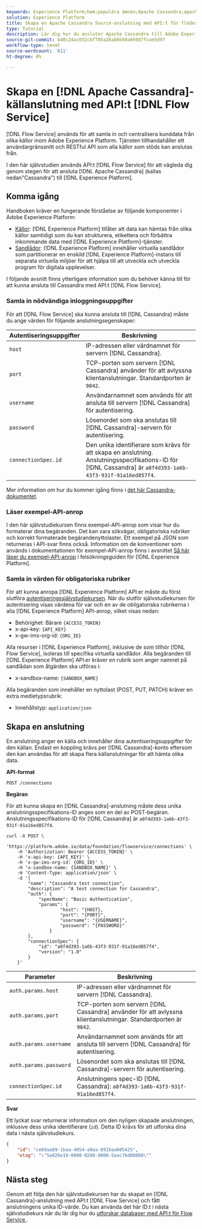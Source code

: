 ```yaml
---
keywords: Experience Platform;hem;populära ämnen;Apache Cassandra;apache cassandra;Cassandra;cassandra
solution: Experience Platform
title: Skapa en Apache Cassandra Source-anslutning med API:t för flödestjänsten
type: Tutorial
description: Lär dig hur du ansluter Apache Cassandra till Adobe Experience Platform med API:t för Flow Service.
source-git-commit: b48c24ac032cbf785a26a86b50a669d7fcae5d97
workflow-type: tm+mt
source-wordcount: '611'
ht-degree: 0%

---
```



# Skapa en [!DNL Apache Cassandra]-källanslutning med API:t [!DNL Flow Service]

[!DNL Flow Service] används för att samla in och centralisera kunddata från olika källor inom Adobe Experience Platform. Tjänsten tillhandahåller ett användargränssnitt och RESTful API som alla källor som stöds kan anslutas från.

I den här självstudien används API:t [!DNL Flow Service] för att vägleda dig genom stegen för att ansluta [!DNL Apache Cassandra] (kallas nedan&quot;Cassandra&quot;) till [!DNL Experience Platform].

## Komma igång

Handboken kräver en fungerande förståelse av följande komponenter i Adobe Experience Platform:

* [Källor](../../../../home.md): [!DNL Experience Platform] tillåter att data kan hämtas från olika källor samtidigt som du kan strukturera, etikettera och förbättra inkommande data med [!DNL Experience Platform]-tjänster.
* [Sandlådor](../../../../../sandboxes/home.md): [!DNL Experience Platform] innehåller virtuella sandlådor som partitionerar en enskild [!DNL Experience Platform]-instans till separata virtuella miljöer för att hjälpa till att utveckla och utveckla program för digitala upplevelser.

I följande avsnitt finns ytterligare information som du behöver känna till för att kunna ansluta till Cassandra med API:t [!DNL Flow Service].

### Samla in nödvändiga inloggningsuppgifter

För att [!DNL Flow Service] ska kunna ansluta till [!DNL Cassandra] måste du ange värden för följande anslutningsegenskaper:

| Autentiseringsuppgifter | Beskrivning |
| ---------- | ----------- |
| `host` | IP-adressen eller värdnamnet för servern [!DNL Cassandra]. |
| `port` | TCP-porten som servern [!DNL Cassandra] använder för att avlyssna klientanslutningar. Standardporten är `9042`. |
| `username` | Användarnamnet som används för att ansluta till servern [!DNL Cassandra] för autentisering. |
| `password` | Lösenordet som ska anslutas till [!DNL Cassandra]-servern för autentisering. |
| `connectionSpec.id` | Den unika identifierare som krävs för att skapa en anslutning. Anslutningsspecifikations-ID för [!DNL Cassandra] är `a8f4d393-1a6b-43f3-931f-91a16ed857f4`. |

Mer information om hur du kommer igång finns i [det här Cassandra-dokumentet](https://cassandra.apache.org/doc/latest/operating/security.html#authentication).

### Läser exempel-API-anrop

I den här självstudiekursen finns exempel-API-anrop som visar hur du formaterar dina begäranden. Det kan vara sökvägar, obligatoriska rubriker och korrekt formaterade begärandenyttolaster. Ett exempel på JSON som returneras i API-svar finns också. Information om de konventioner som används i dokumentationen för exempel-API-anrop finns i avsnittet [Så här läser du exempel-API-anrop](../../../../../landing/troubleshooting.md#how-do-i-format-an-api-request) i felsökningsguiden för [!DNL Experience Platform].

### Samla in värden för obligatoriska rubriker

För att kunna anropa [!DNL Experience Platform] API:er måste du först slutföra [autentiseringssjälvstudiekursen](https://www.adobe.com/go/platform-api-authentication-en). När du slutför självstudiekursen för autentisering visas värdena för var och en av de obligatoriska rubrikerna i alla [!DNL Experience Platform] API-anrop, vilket visas nedan:

* Behörighet: Bärare `{ACCESS_TOKEN}`
* x-api-key: `{API_KEY}`
* x-gw-ims-org-id: `{ORG_ID}`

Alla resurser i [!DNL Experience Platform], inklusive de som tillhör [!DNL Flow Service], isoleras till specifika virtuella sandlådor. Alla begäranden till [!DNL Experience Platform] API:er kräver en rubrik som anger namnet på sandlådan som åtgärden ska utföras i:

* x-sandbox-name: `{SANDBOX_NAME}`

Alla begäranden som innehåller en nyttolast (POST, PUT, PATCH) kräver en extra medietypsrubrik:

* Innehållstyp: `application/json`

## Skapa en anslutning

En anslutning anger en källa och innehåller dina autentiseringsuppgifter för den källan. Endast en koppling krävs per [!DNL Cassandra]-konto eftersom den kan användas för att skapa flera källanslutningar för att hämta olika data.

**API-format**

```http
POST /connections
```

**Begäran**

För att kunna skapa en [!DNL Cassandra]-anslutning måste dess unika anslutningsspecifikations-ID anges som en del av POST-begäran. Anslutningsspecifikations-ID för [!DNL Cassandra] är `a8f4d393-1a6b-43f3-931f-91a16ed857f4`.

```shell
curl -X POST \
    'https://platform.adobe.io/data/foundation/flowservice/connections' \
    -H 'Authorization: Bearer {ACCESS_TOKEN}' \
    -H 'x-api-key: {API_KEY}' \
    -H 'x-gw-ims-org-id: {ORG_ID}' \
    -H 'x-sandbox-name: {SANDBOX_NAME}' \
    -H 'Content-Type: application/json' \
    -d '{
        "name": "Cassandra test connection",
        "description": "A test connection for Cassandra",
        "auth": {
            "specName": "Basic Authentication",
            "params": {
                    "host": "{HOST},
                    "port": "{PORT}",
                    "username": "{USERNAME}",
                    "password": "{PASSWORD}"
                }
        },
        "connectionSpec": {
            "id": "a8f4d393-1a6b-43f3-931f-91a16ed857f4",
            "version": "1.0"
        }
    }'
```

| Parameter | Beskrivning |
| --------- | ----------- |
| `auth.params.host` | IP-adressen eller värdnamnet för servern [!DNL Cassandra]. |
| `auth.params.port` | TCP-porten som servern [!DNL Cassandra] använder för att avlyssna klientanslutningar. Standardporten är `9042`. |
| `auth.params.username` | Användarnamnet som används för att ansluta till servern [!DNL Cassandra] för autentisering. |
| `auth.params.password` | Lösenordet som ska anslutas till [!DNL Cassandra]-servern för autentisering. |
| `connectionSpec.id` | Anslutningens spec-ID [!DNL Cassandra]: `a8f4d393-1a6b-43f3-931f-91a16ed857f4`. |

**Svar**

Ett lyckat svar returnerar information om den nyligen skapade anslutningen, inklusive dess unika identifierare (`id`). Detta ID krävs för att utforska dina data i nästa självstudiekurs.

```json
{
    "id": "ce69aa89-1baa-4054-a9aa-891baa605425",
    "etag": "\"5a026e19-0000-0200-0000-5eac76d00000\""
}
```

## Nästa steg

Genom att följa den här självstudiekursen har du skapat en [!DNL Cassandra]-anslutning med API:t [!DNL Flow Service] och fått anslutningens unika ID-värde. Du kan använda det här ID:t i nästa självstudiekurs när du lär dig hur du [utforskar databaser med API:t för Flow Service ](../../explore/database-nosql.md).
